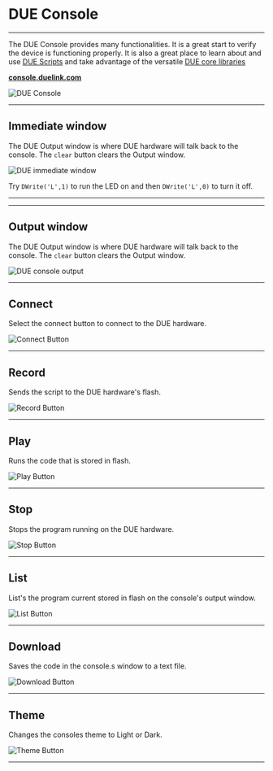 # DUE Console

---

The DUE Console provides many functionalities. It is a great start to verify the device is functioning properly. It is also a great place to learn about and use [DUE Scripts](due-script/due-script.md) and take advantage of the versatile [DUE core libraries](due-script/corelib/corelib.md)

[**console.duelink.com**](https://console.duelink.com/)

![DUE Console](./images/due-console.png) 

---

## Immediate window


>>>>>>>>>>>>>>>>>>>>>>>>>>

The DUE Output window is where DUE hardware will talk back to the console. The `clear` button clears the Output window. 

![DUE immediate window](./images/due-immediate.png) 

Try `DWrite('L',1)` to run the LED on and then `DWrite('L',0)` to turn it off.

---

---
## Output window

The DUE Output window is where DUE hardware will talk back to the console. The `clear` button clears the Output window. 

![DUE console output](./images/due-output.png) 

---

## Connect

Select the connect button to connect to the DUE hardware.

![Connect Button](./images/due-connect.png) 

---

## Record

Sends the script to the DUE hardware's flash. 

![Record Button](./images/due-record.png) 

---

## Play

Runs the code that is stored in flash. 

![Play Button](./images/due-play.png) 

---

## Stop

Stops the program running on the DUE hardware.

![Stop Button](./images/due-stop.png) 

---

## List

List's the program current stored in flash on the console's output window.

![List Button](./images/due-list.png) 

---

## Download

Saves the code in the console.s window to a text file. 

![Download Button](./images/due-save.png) 

---

## Theme

Changes the consoles theme to Light or Dark. 

![Theme Button](./images/due-theme.png) 

---